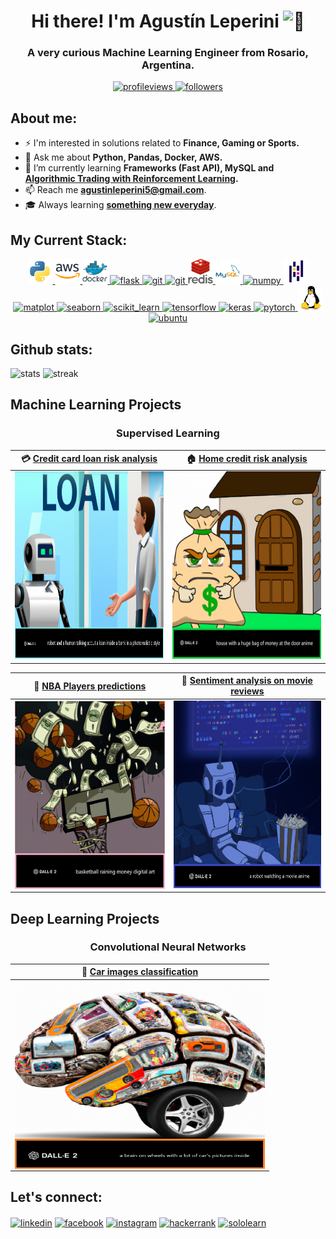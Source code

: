 <h1 align="center"> 
  Hi there! I'm Agustín Leperini 
<picture>
  <source srcset="https://fonts.gstatic.com/s/e/notoemoji/latest/1f44b_1f3fb/512.webp" type="image/webp">
  <img src="https://fonts.gstatic.com/s/e/notoemoji/latest/1f44b_1f3fb/512.gif" alt="👋" width="32" height="32">
</picture>
  </h1>

<h3 align="center">A very curious Machine Learning Engineer from Rosario, Argentina.</h3>

<p align="center"> 
<a href="https://github.com/agusle" target="_blank" rel="noreferrer"> <img src="https://komarev.com/ghpvc/?username=agusle&label=Profile%20views&color=0e75b6&style=flat" alt="profileviews" /> </a>
<a href="https://github.com/agusle?tab=followers" target="_blank" rel="noreferrer"> <img src="https://img.shields.io/github/followers/agusle?label=Followers" alt="followers"/> </a>
</p>

**<h2 align="left"> About me:</h2>**
- ⚡ I'm interested in solutions related to **Finance, Gaming or Sports.** 
- 💬 Ask me about **Python, Pandas, Docker, AWS.**
- 🌱 I’m currently learning **Frameworks (Fast API), MySQL and [Algorithmic Trading with Reinforcement Learning](https://www.coursera.org/specializations/machine-learning-trading).**
- 📫 Reach me **agustinleperini5@gmail.com**.
- 🎓 Always learning [**something new everyday**](https://github.com/agusle/something_new_everyday).

**<h2 align="left"> My Current Stack:</h2>**
<p align="center"> <a href="https://www.python.org" target="_blank" rel="noreferrer"> <img src="https://raw.githubusercontent.com/devicons/devicon/master/icons/python/python-original.svg" alt="python" width="40" height="40"/> </a> <a href="https://aws.amazon.com" target="_blank" rel="noreferrer"> <img src="https://raw.githubusercontent.com/devicons/devicon/master/icons/amazonwebservices/amazonwebservices-original-wordmark.svg" alt="aws" width="40" height="40"/> </a> <a href="https://www.docker.com/" target="_blank" rel="noreferrer"> <img src="https://raw.githubusercontent.com/devicons/devicon/master/icons/docker/docker-original-wordmark.svg" alt="docker" width="40" height="40"/> </a> <a href="https://flask.palletsprojects.com/" target="_blank" rel="noreferrer"> <img src="https://www.vectorlogo.zone/logos/pocoo_flask/pocoo_flask-icon.svg" alt="flask" width="40" height="40"/> </a> <a href="https://fastapi.tiangolo.com/" target="_blank" rel="noreferrer"> <img src="https://cdn.worldvectorlogo.com/logos/fastapi-1.svg" alt="git" width="40" height="40"/> </a> <a href="https://git-scm.com/" target="_blank" rel="noreferrer"> <img src="https://www.vectorlogo.zone/logos/git-scm/git-scm-icon.svg" alt="git" width="40" height="40"/> </a> <a href="https://redis.io" target="_blank" rel="noreferrer"> <img src="https://raw.githubusercontent.com/devicons/devicon/master/icons/redis/redis-original-wordmark.svg" alt="redis" width="40" height="40"/> </a>  <a href="https://www.mysql.com/" target="_blank" rel="noreferrer"> <img src="https://raw.githubusercontent.com/devicons/devicon/master/icons/mysql/mysql-original-wordmark.svg" alt="mysql" width="40" height="40"/> </a> <a href="https://numpy.org/" target="_blank" rel="noreferrer"> <img src="https://numpy.org/images/logo.svg" alt="numpy" width="40" height="40"/> </a> <a href="https://pandas.pydata.org/" target="_blank" rel="noreferrer"> <img src="https://raw.githubusercontent.com/devicons/devicon/2ae2a900d2f041da66e950e4d48052658d850630/icons/pandas/pandas-original.svg" alt="pandas" width="40" height="40"/> </a> <a href="https://matplotlib.org/" target="_blank" rel="noreferrer"> <img src= "https://upload.wikimedia.org/wikipedia/commons/thumb/0/01/Created_with_Matplotlib-logo.svg/2048px-Created_with_Matplotlib-logo.svg.png" alt="matplot" width="40" height="40"/> </a> <a href="https://seaborn.pydata.org/" target="_blank" rel="noreferrer"> <img src="https://seaborn.pydata.org/_images/logo-tall-lightbg.svg" alt="seaborn" width="40" height="40"/> </a> <a href="https://scikit-learn.org/" target="_blank" rel="noreferrer"> <img src="https://upload.wikimedia.org/wikipedia/commons/0/05/Scikit_learn_logo_small.svg" alt="scikit_learn" width="40" height="40"/> </a> <a href="https://www.tensorflow.org" target="_blank" rel="noreferrer"> <img src="https://www.vectorlogo.zone/logos/tensorflow/tensorflow-icon.svg" alt="tensorflow" width="40" height="40"/> </a> <a href="https://keras.io/" target="_blank" rel="noreferrer"> <img src="https://github.com/valohai/ml-logos/blob/master/keras.svg" alt="keras" width="40" height="40"/> </a> <a href="https://pytorch.org/" target="_blank" rel="noreferrer"> <img src="https://www.vectorlogo.zone/logos/pytorch/pytorch-icon.svg" alt="pytorch" width="40" height="40"/> </a> <a href="https://www.linux.org/" target="_blank" rel="noreferrer"> <img src="https://raw.githubusercontent.com/devicons/devicon/master/icons/linux/linux-original.svg" alt="linux" width="40" height="40"/> </a> <a href="https://ubuntu.com/" target="_blank" rel="noreferrer"> <img src="https://brandslogos.com/wp-content/uploads/images/large/ubuntu-logo.png" alt="ubuntu" width="40" height="40"/> </a> </p>

**<h2 align="left"> Github stats:</h2>**
<img height="150" src="https://github-readme-stats.vercel.app/api?username=agusle&show_icons=true&count_private=true&locale=en&theme=prussian" alt="stats"/> 
<img height="150" src="https://streak-stats.demolab.com?user=agusle&theme=prussian&hide_border=true" alt="streak" /> </p>
</p>

**<h2 align="left"> Machine Learning Projects </h2>**

<h3 align="center"> Supervised Learning </h3>

|  💳 [Credit card loan risk analysis](https://github.com/agusle/credit-card-loan-risk-analysis)| 🏠 [Home credit risk analysis](https://github.com/agusle/home-credit-risk-analysis)|
| :-:| :-:| 
| [<img src = "https://github.com/agusle/credit-card-loan-risk-analysis/blob/main/img/project-logo.PNG" width = 400 height = 300/>](https://github.com/agusle/credit-card-loan-risk-analysis)| [<img src = "https://github.com/agusle/home-credit-risk-analysis/blob/main/img/project-logo.png" width = 400 height = 300/>](https://github.com/agusle/home-credit-risk-analysis)

|  🏀 [NBA Players predictions](https://github.com/agusle/nba-players-predictions)| 🎥 [Sentiment analysis on movie reviews](https://github.com/agusle/sentiment-analysis-on-movie-reviews)
| :-:| :-:| 
|[<img src = "https://github.com/agusle/nba-players-predictions/blob/main/img/project-logo-nba.png" width = 400 height = 300 align="center"/>](https://github.com/agusle/nba-players-predictions)| [<img src = "https://github.com/agusle/sentiment-analysis-on-movie-reviews/blob/main/img/project-logo.png" width = 400 height = 300/>](https://github.com/agusle/sentiment-analysis-on-movie-reviews)

**<h2 align="left"> Deep Learning Projects </h2>**

<h3 align="center"> Convolutional Neural Networks </h3>

|  🚗 [Car images classification](https://github.com/agusle/car-images-classification)|
| :-:|
|[<img src = "https://github.com/agusle/car-images-classification/blob/main/img/project-logo.png" width = 400 height = 300 align="center"/>](https://github.com/agusle/car-images-classification)

**<h2 align="left"> Let's connect:</h2>**
<p align="left">
<a href="https://linkedin.com/in/agustinleperini" target="blank"><img align="center" src="https://raw.githubusercontent.com/rahuldkjain/github-profile-readme-generator/master/src/images/icons/Social/linked-in-alt.svg" alt="linkedin" height="30" width="40" /></a>
<a href="https://fb.com/agusleperini" target="blank"><img align="center" src="https://raw.githubusercontent.com/rahuldkjain/github-profile-readme-generator/master/src/images/icons/Social/facebook.svg" alt="facebook" height="30" width="40" /></a>
<a href="https://instagram.com/agustinleperini" target="blank"><img align="center" src="https://raw.githubusercontent.com/rahuldkjain/github-profile-readme-generator/master/src/images/icons/Social/instagram.svg" alt="instagram" height="30" width="40" /></a>
<a href="https://www.hackerrank.com/agustinleperini5" target="blank"><img align="center" src="https://raw.githubusercontent.com/rahuldkjain/github-profile-readme-generator/master/src/images/icons/Social/hackerrank.svg" alt="hackerrank" height="30" width="40" /></a>
<a href="https://www.sololearn.com/profile/24666598" target="blank"><img align="center" src="https://cdn.worldvectorlogo.com/logos/sololearn-2.svg" alt="sololearn" height="30" width="40" /></a>

</p>
